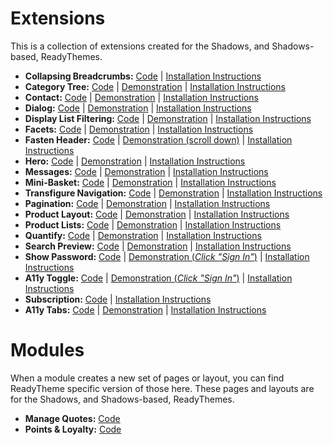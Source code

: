# Extensions
This is a collection of extensions created for the Shadows, and Shadows-based, ReadyThemes.

* **Collapsing Breadcrumbs:** [Code](breadcrumbs/collapsing-breadcrumbs) | [Installation Instructions](breadcrumbs/collapsing-breadcrumbs/install.md)
* **Category Tree:** [Code](category-tree) | [Demonstration](https://shadows.mivareadythemes.com/category-1.html) | [Installation Instructions](category-tree/install.md)
* **Contact:** [Code](contact) | [Demonstration](https://shadows.mivareadythemes.com/contact-us.html) | [Installation Instructions](contact/install.md)
* **Dialog:** [Code](dialog) | [Demonstration](https://shadows.mivareadythemes.com/order-history-list.html) | [Installation Instructions](dialog/install.md)
* **Display List Filtering:** [Code](display-list-filtering) | [Demonstration](https://shadows.mivareadythemes.com/product-list.html) | [Installation Instructions](display-list-filtering/install.md)
* **Facets:** [Code](facets) | [Demonstration](https://shadows.mivareadythemes.com/product-list.html) | [Installation Instructions](facets/install.md)
* **Fasten Header:** [Code](fasten-header) | [Demonstration (scroll down)](https://shadows.mivareadythemes.com/) | [Installation Instructions](fasten-header/install.md)
* **Hero:** [Code](hero) | [Demonstration](https://shadows.mivareadythemes.com/) | [Installation Instructions](hero/install.md)
* **Messages:** [Code](messages) | [Demonstration](https://shadows.mivareadythemes.com/) | [Installation Instructions](messages/install.md)
* **Mini-Basket:** [Code](mini-basket) | [Demonstration](https://shadows.mivareadythemes.com/) | [Installation Instructions](mini-basket/install.md)
* **Transfigure Navigation:** [Code](navigation) | [Demonstration](https://shadows.mivareadythemes.com/) | [Installation Instructions](navigation/install.md)
* **Pagination:** [Code](pagination) | [Demonstration](https://shadows.mivareadythemes.com/product-list.html) | [Installation Instructions](pagination/install.md)
* **Product Layout:** [Code](product-layout) | [Demonstration](https://shadows.mivareadythemes.com/number-2.html) | [Installation Instructions](product-layout/install.md)
* **Product Lists:** [Code](product-lists) | [Demonstration](https://shadows.mivareadythemes.com/product-list.html) | [Installation Instructions](product-lists/install.md)
* **Quantify:** [Code](quantify) | [Demonstration](https://shadows.mivareadythemes.com/number-2.html) | [Installation Instructions](quantify/install.md)
* **Search Preview:** [Code](search-preview) | [Demonstration](https://shadows.mivareadythemes.com/) | [Installation Instructions](search-preview/install.md)
* **Show Password:** [Code](show-password) | [Demonstration (_Click "Sign In"_)](https://shadows.mivareadythemes.com/) | [Installation Instructions](show-password/install.md)
* **A11y Toggle:** [Code](show-related) | [Demonstration (_Click "Sign In"_)](https://shadows.mivareadythemes.com/) | [Installation Instructions](show-related/install.md)
* **Subscription:** [Code](subscriptions) | [Installation Instructions](subscriptions/install.md)
* **A11y Tabs:** [Code](tabs) | [Demonstration](https://shadows.mivareadythemes.com/product-1.html) | [Installation Instructions](tabs/install.md)

# Modules
When a module creates a new set of pages or layout, you can find ReadyTheme specific version of those here. These pages and layouts are for the Shadows, and Shadows-based, ReadyThemes.

* **Manage Quotes:** [Code](quote)
* **Points & Loyalty:** [Code](points)
